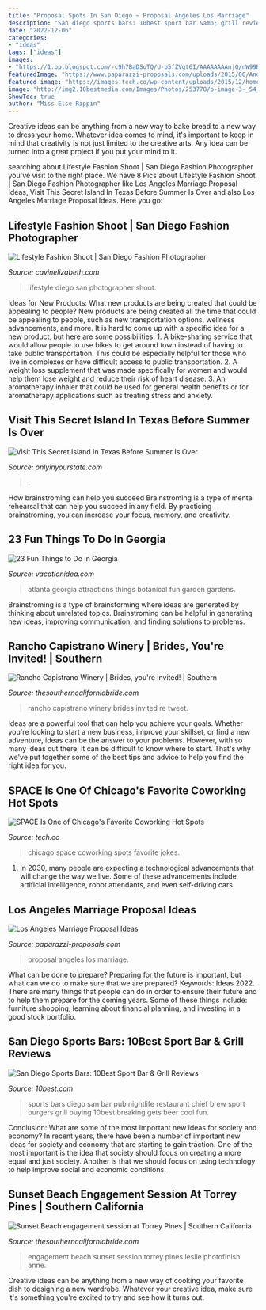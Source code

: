```yaml
---
title: "Proposal Spots In San Diego ~ Proposal Angeles Los Marriage"
description: "San diego sports bars: 10best sport bar &amp; grill reviews"
date: "2022-12-06"
categories:
- "ideas"
tags: ["ideas"]
images:
- "https://1.bp.blogspot.com/-c9h7BaDSoTQ/U-b5fZVgt6I/AAAAAAAAnjQ/nW99Rj94l3g/s1600/Los+Rios.jpg"
featuredImage: "https://www.paparazzi-proposals.com/uploads/2015/06/Andrews-Proposal-20.jpg"
featured_image: "https://images.tech.co/wp-content/uploads/2015/12/home-work-640x426.jpg"
image: "http://img2.10bestmedia.com/Images/Photos/253778/p-image-3-_54_990x660_201406010300.jpeg"
ShowToc: true
author: "Miss Else Rippin"
---
```



Creative ideas can be anything from a new way to bake bread to a new way to dress your home. Whatever idea comes to mind, it's important to keep in mind that creativity is not just limited to the creative arts. Any idea can be turned into a great project if you put your mind to it.

	

		
searching about Lifestyle Fashion Shoot | San Diego Fashion Photographer you've visit to the right place. We have 8 Pics about Lifestyle Fashion Shoot | San Diego Fashion Photographer like Los Angeles Marriage Proposal Ideas, Visit This Secret Island In Texas Before Summer Is Over and also Los Angeles Marriage Proposal Ideas. Here you go:
		
    
## Lifestyle Fashion Shoot | San Diego Fashion Photographer

<img loading=lazy src="https://www.cavinelizabeth.com/wp-content/uploads/2017/03/San-Diego-Fashion-Photographer-5.jpg" onerror="this.onerror=null;this.src='https://tse3.mm.bing.net/th?id=OIP.iqE1ga9sqhEnebuD1CtjcQHaLH&amp;pid=15.1';" alt="Lifestyle Fashion Shoot | San Diego Fashion Photographer">

_Source: cavinelizabeth.com_

>lifestyle diego san photographer shoot. 

	

Ideas for New Products: What new products are being created that could be appealing to people?
New products are being created all the time that could be appealing to people, such as new transportation options, wellness advancements, and more. It is hard to come up with a specific idea for a new product, but here are some possibilities: 1. A bike-sharing service that would allow people to use bikes to get around town instead of having to take public transportation. This could be especially helpful for those who live in complexes or have difficult access to public transportation. 2. A weight loss supplement that was made specifically for women and would help them lose weight and reduce their risk of heart disease. 3. An aromatherapy inhaler that could be used for general health benefits or for aromatherapy applications such as treating stress and anxiety. 
    
## Visit This Secret Island In Texas Before Summer Is Over

<img loading=lazy src="https://cdn.onlyinyourstate.com/wp-content/uploads/2016/09/son2.jpg" onerror="this.onerror=null;this.src='https://tse1.mm.bing.net/th?id=OIP.62SUBbFjVq4oljc7lUeOogHaEP&amp;pid=15.1';" alt="Visit This Secret Island In Texas Before Summer Is Over">

_Source: onlyinyourstate.com_

>. 

	

How brainstroming can help you succeed
Brainstroming is a type of mental rehearsal that can help you succeed in any field. By practicing brainstroming, you can increase your focus, memory, and creativity.

    
## 23 Fun Things To Do In Georgia

<img loading=lazy src="http://vacationidea.com/pix/img25Hy8R/articles/t-t7_georgia_attractions_atlanta_bo_16867_mobi.jpg" onerror="this.onerror=null;this.src='https://tse2.mm.bing.net/th?id=OIP.qYd7Q1Rkc4ygrizQ1ygCUwAAAA&amp;pid=15.1';" alt="23 Fun Things to Do in Georgia">

_Source: vacationidea.com_

>atlanta georgia attractions things botanical fun garden gardens. 

	

Brainstroming is a type of brainstorming where ideas are generated by thinking about unrelated topics. Brainstroming can be helpful in generating new ideas, improving communication, and finding solutions to problems.

    
## Rancho Capistrano Winery | Brides, You&#039;re Invited! | Southern

<img loading=lazy src="https://1.bp.blogspot.com/-c9h7BaDSoTQ/U-b5fZVgt6I/AAAAAAAAnjQ/nW99Rj94l3g/s1600/Los+Rios.jpg" onerror="this.onerror=null;this.src='https://tse1.mm.bing.net/th?id=OIP.iSTO7WCSpZ45I0e2PddvOQHaId&amp;pid=15.1';" alt="Rancho Capistrano Winery | Brides, you&#039;re invited! | Southern">

_Source: thesoutherncaliforniabride.com_

>rancho capistrano winery brides invited re tweet. 

	

Ideas are a powerful tool that can help you achieve your goals. Whether you're looking to start a new business, improve your skillset, or find a new adventure, ideas can be the answer to your problems. However, with so many ideas out there, it can be difficult to know where to start. That's why we've put together some of the best tips and advice to help you find the right idea for you.

    
## SPACE Is One Of Chicago&#039;s Favorite Coworking Hot Spots

<img loading=lazy src="https://images.tech.co/wp-content/uploads/2015/12/home-work-640x426.jpg" onerror="this.onerror=null;this.src='https://tse3.mm.bing.net/th?id=OIP.316gG1kSm4TTW9ltby6gEgHaE7&amp;pid=15.1';" alt="SPACE Is One of Chicago&#039;s Favorite Coworking Hot Spots">

_Source: tech.co_

>chicago space coworking spots favorite jokes. 

	

1. In 2030, many people are expecting a technological advancements that will change the way we live. Some of these advancements include artificial intelligence, robot attendants, and even self-driving cars. 

    
## Los Angeles Marriage Proposal Ideas

<img loading=lazy src="https://www.paparazzi-proposals.com/uploads/2015/06/Andrews-Proposal-20.jpg" onerror="this.onerror=null;this.src='https://tse4.mm.bing.net/th?id=OIP.COMHJDYTqOjBUXFWa8dpCQHaE7&amp;pid=15.1';" alt="Los Angeles Marriage Proposal Ideas">

_Source: paparazzi-proposals.com_

>proposal angeles los marriage. 

	

What can be done to prepare?
Preparing for the future is important, but what can we do to make sure that we are prepared? Keywords: Ideas 2022. There are many things that people can do in order to ensure their future and to help them prepare for the coming years. Some of these things include: furniture shopping, learning about financial planning, and investing in a good stock portfolio.

    
## San Diego Sports Bars: 10Best Sport Bar &amp; Grill Reviews

<img loading=lazy src="http://img2.10bestmedia.com/Images/Photos/253778/p-image-3-_54_990x660_201406010300.jpeg" onerror="this.onerror=null;this.src='https://tse2.mm.bing.net/th?id=OIP.-pK3quzq5VGyIGXELUmJ5wHaE8&amp;pid=15.1';" alt="San Diego Sports Bars: 10Best Sport Bar &amp; Grill Reviews">

_Source: 10best.com_

>sports bars diego san bar pub nightlife restaurant chief brew sport burgers grill buying 10best breaking gets beer cool fun. 

	

Conclusion: What are some of the most important new ideas for society and economy?
In recent years, there have been a number of important new ideas for society and economy that are starting to gain traction. One of the most important is the idea that society should focus on creating a more equal and just society. Another is that we should focus on using technology to help improve social and economic conditions.

    
## Sunset Beach Engagement Session At Torrey Pines | Southern California

<img loading=lazy src="https://2.bp.blogspot.com/--BFwXrnJZvw/Vh2gEjLR3NI/AAAAAAAAzhQ/tnqwGQFSDIo/s1600/san-diego-beach-engagement-session-ideas-006.jpg" onerror="this.onerror=null;this.src='https://tse4.mm.bing.net/th?id=OIP.BSwUeHJFyTYENkF6GNShYwHaLF&amp;pid=15.1';" alt="Sunset Beach engagement session at Torrey Pines | Southern California">

_Source: thesoutherncaliforniabride.com_

>engagement beach sunset session torrey pines leslie photofinish anne. 

	

Creative ideas can be anything from a new way of cooking your favorite dish to designing a new wardrobe. Whatever your creative idea, make sure it's something you're excited to try and see how it turns out.

